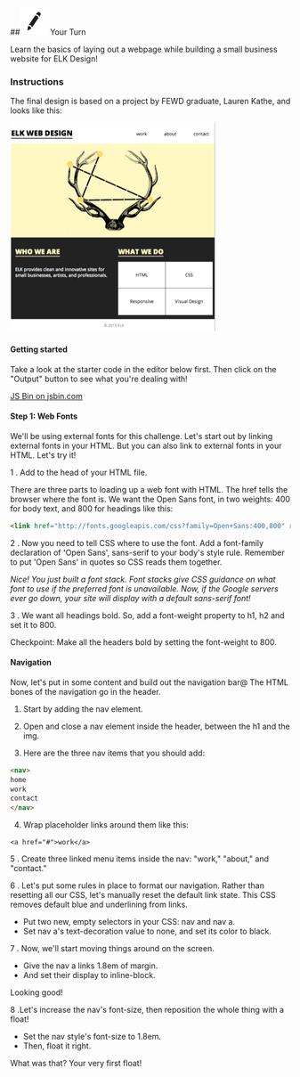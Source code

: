 
##![Your Turn](../assets/exercise.png) Your Turn

Learn the basics of laying out a webpage while building a small business website for ELK Design!

### Instructions

The final design is based on a project by FEWD graduate, Lauren Kathe, and looks like this:

![](/assets/elkwebdesign/elkwebdesign.png)

#### Getting started

Take a look at the starter code in the editor below first.
Then click on the "Output" button to see what you're dealing with!


<a class="jsbin-embed" href="http://jsbin.com/mihixa/1/embed?html,css">JS Bin on jsbin.com</a><script src="http://static.jsbin.com/js/embed.min.js?3.35.11"></script>

#### Step 1: Web Fonts

We'll  be using external fonts for this challenge. Let's start out by linking external fonts in your HTML. But you can also link to external fonts in your HTML. Let's try it!

1 .  Add <link href="https://fonts.googleapis.com/css?family=Open+Sans:400,800" rel="stylesheet" type="text/css"> to the head of your HTML file.

There are three parts to loading up a web font with HTML. The href tells the browser where the font is. We want the Open Sans font, in two weights: 400 for body text, and 800 for headings like this:

```HTML
<link href="http://fonts.googleapis.com/css?family=Open+Sans:400,800" rel="stylesheet" type="text/css">
```

2 . Now you need to tell CSS where to use the font. Add a font-family declaration of 'Open Sans', sans-serif to your body's style rule. Remember to put 'Open Sans' in quotes so CSS reads them together.


*Nice! You just built a font stack. Font stacks give CSS guidance on what font to use if the preferred font is unavailable. Now, if the Google servers ever go down, your site will display with a default sans-serif font!*


3 . We want all headings bold. So, add a font-weight property to h1, h2 and set it to 800.

Checkpoint: Make all the headers bold by setting the font-weight to 800.


#### Navigation

Now, let's put in some content and build out the navigation bar@ The HTML bones of the navigation go in the header.

1. Start by adding the nav element.

2. Open and close a nav element inside the header, between the h1 and the img.

3. Here are the three nav items that you should add:
```HTML
<nav>
home
work
contact
</nav>
```

4. Wrap placeholder links around them like this:

```
<a href="#">work</a>
```

5 . Create three linked menu items inside the nav: "work," "about," and "contact."

6 . Let's put some rules in place to format our navigation. Rather than resetting all our CSS, let's manually reset the default link state. This CSS removes default blue and underlining from links.
* Put two new, empty selectors in your CSS: nav and nav a.
* Set nav a's text-decoration value to none, and set its color to black.

7 . Now, we'll start moving things around on the screen.

* Give the nav a links 1.8em of margin.
* And set their display to inline-block.

Looking good!

8 .Let's increase the nav's font-size, then reposition the whole thing with a float!

* Set the nav style's font-size to 1.8em.
* Then, float it right.

What was that? Your very first float!
